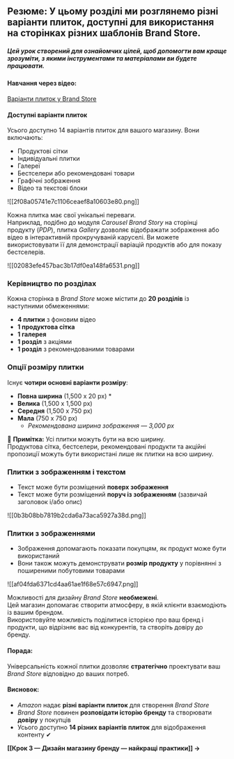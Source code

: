 ## **Резюме**: У цьому розділі ми розглянемо різні варіанти плиток, доступні для використання на сторінках різних шаблонів Brand Store.
##### Цей урок створений для ознайомчих цілей, щоб допомогти вам краще зрозуміти, з якими інструментами та матеріалами ви будете працювати.
#### **Навчання через відео:**
[Варіанти плиток у Brand Store](https://www.youtube.com/watch?v=X8SWLEV9B64)
#### **Доступні варіанти плиток**
Усього доступно 14 варіантів плиток для вашого магазину. Вони включають:

- Продуктові сітки
- Індивідуальні плитки
- Галереї
- Бестселери або рекомендовані товари
- Графічні зображення
- Відео та текстові блоки

![[2f08a05741e7c1106ceaef8a10603e80.png]]

Кожна плитка має свої унікальні переваги.  
Наприклад, подібно до модуля _Carousel Brand Story_ на сторінці продукту (_PDP_), плитка _Gallery_ дозволяє відображати зображення або відео в інтерактивній прокручуваній каруселі. Ви можете використовувати її для демонстрації варіацій продуктів або для показу бестселерів.

![[02083efe457bac3b17df0ea148fa6531.png]]

### **Керівництво по розділах**
Кожна сторінка в _Brand Store_ може містити до **20 розділів** із наступними обмеженнями:

- **4 плитки** з фоновим відео
- **1 продуктова сітка**
- **1 галерея**
- **1 розділ** з акціями
- **1 розділ** з рекомендованими товарами

### **Опції розміру плитки**
Існує **чотири основні варіанти розміру**:

- **Повна ширина** (1,500 x 20 px) *
- **Велика** (1,500 x 1,500 px)
- **Середня** (1,500 x 750 px)
- **Мала** (750 x 750 px)  
    * _Рекомендована ширина зображення — 3,000 px_

📌 **Примітка:** Усі плитки можуть бути на всю ширину.  
Продуктова сітка, бестселери, рекомендовані продукти та акційні пропозиції можуть бути використані лише як плитки на всю ширину.

### **Плитки з зображенням і текстом**
- Текст може бути розміщений **поверх зображення**
- Текст може бути розміщений **поруч із зображенням** (зазвичай заголовок і/або опис)

![[0b3b08bb7819b2cda6a73aca5927a38d.png]]

### **Плитки з зображеннями**
- Зображення допомагають показати покупцям, як продукт може бути використаний
- Вони також можуть демонструвати **розмір продукту** у порівнянні з поширеними побутовими товарами

![[af04fda6371cd4aa61ae1f68e57c6947.png]]

Можливості для дизайну _Brand Store_ **необмежені**.  
Цей магазин допомагає створити атмосферу, в якій клієнти взаємодіють із вашим брендом.  
Використовуйте можливість поділитися історією про ваш бренд і продукти, що відрізняє вас від конкурентів, та створіть довіру до бренду.

#### **Порада:**
Універсальність кожної плитки дозволяє **стратегічно** проектувати ваш _Brand Store_ відповідно до ваших потреб.

#### **Висновок:**
- _Amazon_ надає **різні варіанти плиток** для створення _Brand Store_
- _Brand Store_ повинен **розповідати історію бренду** та створювати **довіру** у покупців
- Усього доступно **14 різних варіантів плиток** для відображення контенту ✔

**[[Крок 3 — Дизайн магазину бренду — найкращі практики]] →**